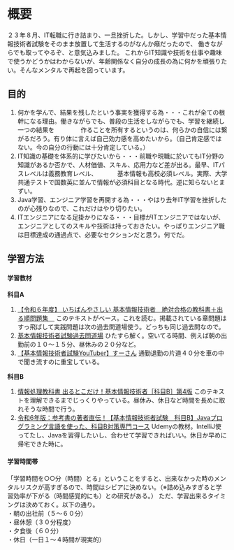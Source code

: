# 概要
２３年８月、IT転職に行き詰まり、一旦挫折した。しかし、学習中だった基本情報技術者試験をそのまま放置して生活するのがなんか癪だったので、
働きながらでも取ってやるぞ、と意気込みました。
これからIT知識や技術を仕事や趣味で使うかどうかはわからないが、年齢関係なく自分の成長の為に何かを頑張りたい。そんなメンタルで再起を図っています。

## 目的
1. 何かを学んで、結果を残したという事実を獲得する為・・・これが全ての根幹になる理由。働きながらでも、普段の生活をしながらでも、学習を継続し一つの結果を
　　　　作ることを所有するというのは、何らかの自信には繋がるだろう。有り体に言えば自己効力感を高めたいから。（自己肯定感ではない。今の自分の行動には十分肯定している。）
2. IT知識の基礎を体系的に学びたいから・・・前職や現職に於いてもIT分野の知識があるか否かで、人材価値、スキル、応用力など差が出る。最早、ITパスレベルは義務教育レベル、
　　　基本情報も高校必須レベル。実際、大学共通テストで国数英に並んで情報が必須科目となる時代。逆に知らないとまずい。
3. Java学習、エンジニア学習を再開する為・・・やはり去年IT学習を挫折したのが心残りなので、これだけはやり切りたい。
4. ITエンジニアになる足掛かりになる・・・目標がITエンジニアではないが、エンジニアとしてのスキルや技術は持っておきたい。やっぱりエンジニア職は目標達成の通過点で、必要なセクションだと思う。何でだ。


## 学習方法

#### 学習教材
**科目A**  
1. [【令和６年度】 いちばんやさしい 基本情報技術者　絶対合格の教科書＋出る順問題集　](https://www.amazon.co.jp/%E3%80%90%E4%BB%A4%E5%92%8C%EF%BC%96%E5%B9%B4%E5%BA%A6%E3%80%91-%E3%81%84%E3%81%A1%E3%81%B0%E3%82%93%E3%82%84%E3%81%95%E3%81%97%E3%81%84-%E5%9F%BA%E6%9C%AC%E6%83%85%E5%A0%B1%E6%8A%80%E8%A1%93%E8%80%85-%E7%B5%B6%E5%AF%BE%E5%90%88%E6%A0%BC%E3%81%AE%E6%95%99%E7%A7%91%E6%9B%B8%EF%BC%8B%E5%87%BA%E3%82%8B%E9%A0%86%E5%95%8F%E9%A1%8C%E9%9B%86-%E9%AB%98%E6%A9%8B-%E4%BA%AC%E4%BB%8B/dp/4815624267/ref=asc_df_4815624267/?tag=jpgo-22&linkCode=df0&hvadid=676036410708&hvpos=&hvnetw=g&hvrand=9941215592015407205&hvpone=&hvptwo=&hvqmt=&hvdev=c&hvdvcmdl=&hvlocint=&hvlocphy=1009480&hvtargid=pla-2265254305609&psc=1&mcid=293d4bd8876e33c2aeadb18292dd42ea&th=1&psc=1&gad_source=1)
このテキストがベース。これを読む。掲載されている章問題はすっ飛ばして実践問題は次の過去問道場使う。どっちも同じ過去問なので。
2. [基本情報技術者試験過去問道場](https://www.fe-siken.com/fekakomon.php)  ひたすら解く。空いてる時間、例えば朝の出勤前の１０〜１５分、昼休みの２０分など。
3. [【基本情報技術者試験YouTuber】すーさん](https://www.youtube.com/@kihonzyouhou)  通勤退勤の片道４０分を車の中で聞き流すのに重宝している。

**科目B**　　
1. [情報処理教科書 出るとこだけ！基本情報技術者［科目B］第4版](https://www.amazon.co.jp/%E6%83%85%E5%A0%B1%E5%87%A6%E7%90%86%E6%95%99%E7%A7%91%E6%9B%B8-%E5%87%BA%E3%82%8B%E3%81%A8%E3%81%93%E3%81%A0%E3%81%91%EF%BC%81%E5%9F%BA%E6%9C%AC%E6%83%85%E5%A0%B1%E6%8A%80%E8%A1%93%E8%80%85%EF%BC%BB%E7%A7%91%E7%9B%AEB%EF%BC%BD%E7%AC%AC4%E7%89%88-%E6%A9%8B%E6%9C%AC-%E7%A5%90%E5%8F%B2/dp/4798182524/ref=asc_df_4798182524/?tag=jpgo-22&linkCode=df0&hvadid=654829046125&hvpos=&hvnetw=g&hvrand=15474972929803759128&hvpone=&hvptwo=&hvqmt=&hvdev=c&hvdvcmdl=&hvlocint=&hvlocphy=1009480&hvtargid=pla-2202133210550&psc=1&mcid=6a5dfe48e5b337768d7c4a875e45f3b2&th=1&psc=1)
このテキストを理解できるまでじっくりやっている。昼休み、休日など時間を長めに取れそうな時間で行う。
2. [令和6年版：参考書の著者直伝！【基本情報技術者試験　科目B】Javaプログラミング言語を使った、科目B対策専門コース](https://www.udemy.com/course/kihon_joho_b/?couponCode=KEEPLEARNING)
Udemyの教材。IntelliJ使ってたし、Javaを習得したいし、合わせて学習できればいい。休日か早めに帰宅できた時に。

#### 学習時間帯
「学習時間を○○分（時間）とる」ということをすると、出来なかった時のメンタルリスクが高すぎるので、時間はシビアに決めない。（※詰め込みすぎると学習効率が下がる（時間感覚的にも）との研究がある。）
ただ、学習出来るタイミングは決めておく。以下の通り。  
・朝の出社前（５〜６０分）  
・昼休憩（３０分程度）  
・夕食後（６０分）  
・休日（一日１〜４時間が現実的）


